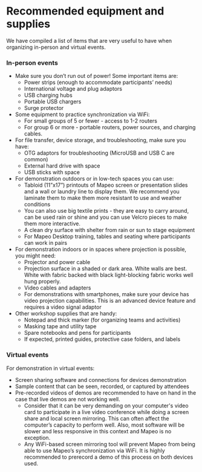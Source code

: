# Recommended equipment and supplies



We have compiled a list of items that are very useful to have when organizing in-person and virtual events.

### **In-person events**

* Make sure you don’t run out of power! Some important items are:
  * Power strips (enough to accommodate participants’ needs)
  * International voltage and plug adaptors
  * USB charging hubs
  * Portable USB chargers
  * Surge protector
* Some equipment to practice synchronization via WiFi:
  * For small groups of 5 or fewer - access to 1-2 routers
  * For group 6 or more - portable routers, power sources, and charging cables.
* For file transfer, device storage, and troubleshooting, make sure you have:
  * OTG adaptors for troubleshooting (MicroUSB and USB C are common)
  * External hard drive with space
  * USB sticks with space
* For demonstration outdoors or in low-tech spaces you can use:
  * Tabloid (11”x17”) printouts of Mapeo screen or presentation slides and a wall or laundry line to display them. We recommend you laminate them to make them more resistant to use and weather conditions
  * You can also use big textile prints - they are easy to carry around, can be used rain or shine and you can use Velcro pieces to make them more interactive.&#x20;
  * A clean dry surface with shelter from rain or sun to stage equipment
  * For Mapeo Desktop training, tables and seating where participants can work in pairs
* For demonstration indoors or in spaces where projection is possible, you might need:
  * Projector and power cable
  * Projection surface in a shaded or dark area. White walls are best. White with fabric backed with black light-blocking fabric works well hung properly.
  * Video cables and adapters
  * For demonstrations with smartphones, make sure your device has video projection capabilities. This is an advanced device feature and requires a video signal adaptor
* Other workshop supplies that are handy:
  * Notepad and thick marker (for organizing teams and activities)
  * Masking tape and utility tape
  * Spare notebooks and pens for participants
  * If expected, printed guides, protective case folders, and labels

### **Virtual events**

For demonstration in virtual events:

* Screen sharing software and connections for devices demonstration
* Sample content that can be seen, recorded, or captured by attendees
* Pre-recorded videos of demos are recommended to have on hand in the case that live demos are not working well.
  * Consider that it can be very demanding on your computer's video card to participate in a live video conference while doing a screen share and local screen mirroring. This can often affect the computer’s capacity to perform well. Also, most software will be slower and less responsive in this context and Mapeo is no exception.
  * Any WiFi-based screen mirroring tool will prevent Mapeo from being able to use Mapeo’s synchronization via WiFi. It is highly recommended to prerecord a demo of this process on both devices used.
